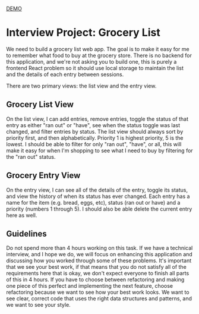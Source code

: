 [DEMO](https://dima-semenov.github.io/products-app/)

# Interview Project: Grocery List
We need to build a grocery list web app. The goal is to make it easy for me to remember what food to buy at the grocery store. There is no backend for this application, and we're not asking you to build one, this is purely a frontend React problem so it should use local storage to maintain the list and the details of each entry between sessions.

There are two primary views: the list view and the entry view. 

## Grocery List View
On the list view, I can add entries, remove entries, toggle the status of that entry as either "ran out" or "have", see when the status toggle was last changed, and filter entries by status. The list view should always sort by priority first, and then alphabetically. Priority 1 is highest priority, 5 is the lowest. I should be able to filter for only "ran out", "have", or all, this will make it easy for when I'm shopping to see what I need to buy by filtering for the "ran out" status.

## Grocery Entry View
On the entry view, I can see all of the details of the entry, toggle its status, and view the history of when its status has ever changed. Each entry has a name for the item (e.g. bread, eggs, etc), status (ran out or have) and a priority (numbers 1 through 5). I should also be able delete the current entry here as well.

## Guidelines
Do not spend more than 4 hours working on this task. If we have a technical interview, and I hope we do, we will focus on enhancing this application and discussing how you worked through some of these problems. It's important that we see your best work, if that means that you do not satisfy all of the requirements here that is okay, we don't expect everyone to finish all parts of this in 4 hours. If you have to choose between refactoring and making one piece of this perfect and implementing the next feature, choose refactoring because we want to see how your best work looks. We want to see clear, correct code that uses the right data structures and patterns, and we want to see your style.
